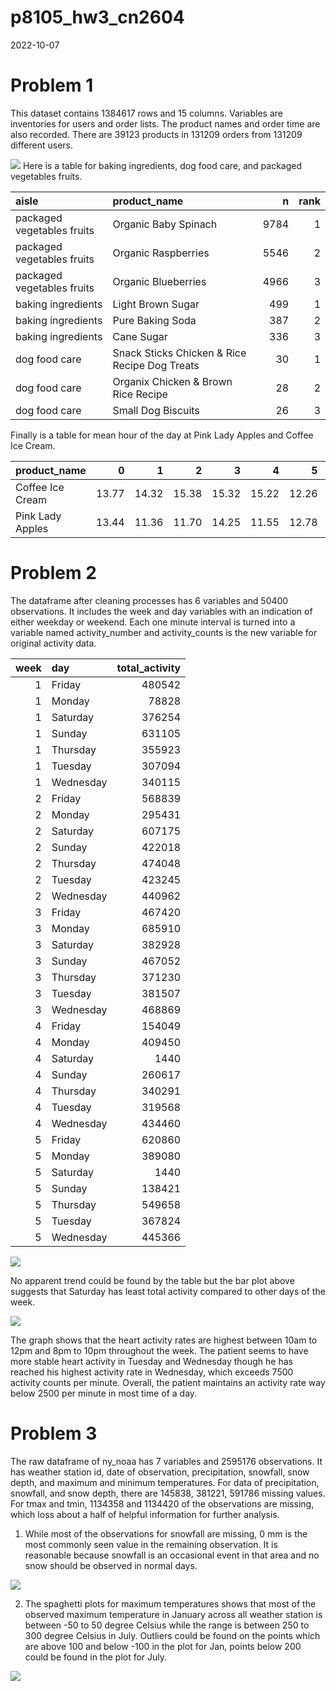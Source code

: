 p8105_hw3_cn2604
================
2022-10-07

# Problem 1

This dataset contains 1384617 rows and 15 columns. Variables are
inventories for users and order lists. The product names and order time
are also recorded. There are 39123 products in 131209 orders from 131209
different users.

![](p8105_hw3_cn2604_files/figure-gfm/problem_1-1.png)<!-- --> Here is a
table for baking ingredients, dog food care, and packaged vegetables
fruits.

| aisle                      | product_name                                  |    n | rank |
|:---------------------------|:----------------------------------------------|-----:|-----:|
| packaged vegetables fruits | Organic Baby Spinach                          | 9784 |    1 |
| packaged vegetables fruits | Organic Raspberries                           | 5546 |    2 |
| packaged vegetables fruits | Organic Blueberries                           | 4966 |    3 |
| baking ingredients         | Light Brown Sugar                             |  499 |    1 |
| baking ingredients         | Pure Baking Soda                              |  387 |    2 |
| baking ingredients         | Cane Sugar                                    |  336 |    3 |
| dog food care              | Snack Sticks Chicken & Rice Recipe Dog Treats |   30 |    1 |
| dog food care              | Organix Chicken & Brown Rice Recipe           |   28 |    2 |
| dog food care              | Small Dog Biscuits                            |   26 |    3 |

Finally is a table for mean hour of the day at Pink Lady Apples and
Coffee Ice Cream.

| product_name     |     0 |     1 |     2 |     3 |     4 |     5 |     6 |
|:-----------------|------:|------:|------:|------:|------:|------:|------:|
| Coffee Ice Cream | 13.77 | 14.32 | 15.38 | 15.32 | 15.22 | 12.26 | 13.83 |
| Pink Lady Apples | 13.44 | 11.36 | 11.70 | 14.25 | 11.55 | 12.78 | 11.94 |

# Problem 2

The dataframe after cleaning processes has 6 variables and 50400
observations. It includes the week and day variables with an indication
of either weekday or weekend. Each one minute interval is turned into a
variable named activity_number and activity_counts is the new variable
for original activity data.

| week | day       | total_activity |
|-----:|:----------|---------------:|
|    1 | Friday    |         480542 |
|    1 | Monday    |          78828 |
|    1 | Saturday  |         376254 |
|    1 | Sunday    |         631105 |
|    1 | Thursday  |         355923 |
|    1 | Tuesday   |         307094 |
|    1 | Wednesday |         340115 |
|    2 | Friday    |         568839 |
|    2 | Monday    |         295431 |
|    2 | Saturday  |         607175 |
|    2 | Sunday    |         422018 |
|    2 | Thursday  |         474048 |
|    2 | Tuesday   |         423245 |
|    2 | Wednesday |         440962 |
|    3 | Friday    |         467420 |
|    3 | Monday    |         685910 |
|    3 | Saturday  |         382928 |
|    3 | Sunday    |         467052 |
|    3 | Thursday  |         371230 |
|    3 | Tuesday   |         381507 |
|    3 | Wednesday |         468869 |
|    4 | Friday    |         154049 |
|    4 | Monday    |         409450 |
|    4 | Saturday  |           1440 |
|    4 | Sunday    |         260617 |
|    4 | Thursday  |         340291 |
|    4 | Tuesday   |         319568 |
|    4 | Wednesday |         434460 |
|    5 | Friday    |         620860 |
|    5 | Monday    |         389080 |
|    5 | Saturday  |           1440 |
|    5 | Sunday    |         138421 |
|    5 | Thursday  |         549658 |
|    5 | Tuesday   |         367824 |
|    5 | Wednesday |         445366 |

![](p8105_hw3_cn2604_files/figure-gfm/show_table-1.png)<!-- -->

No apparent trend could be found by the table but the bar plot above
suggests that Saturday has least total activity compared to other days
of the week.

![](p8105_hw3_cn2604_files/figure-gfm/plot_heart_activity-1.png)<!-- -->

The graph shows that the heart activity rates are highest between 10am
to 12pm and 8pm to 10pm throughout the week. The patient seems to have
more stable heart activity in Tuesday and Wednesday though he has
reached his highest activity rate in Wednesday, which exceeds 7500
activity counts per minute. Overall, the patient maintains an activity
rate way below 2500 per minute in most time of a day.

# Problem 3

The raw dataframe of ny_noaa has 7 variables and 2595176 observations.
It has weather station id, date of observation, precipitation, snowfall,
snow depth, and maximum and minimum temperatures. For data of
precipitation, snowfall, and snow depth, there are 145838, 381221,
591786 missing values. For tmax and tmin, 1134358 and 1134420 of the
observations are missing, which loss about a half of helpful information
for further analysis.

1.  While most of the observations for snowfall are missing, 0 mm is the
    most commonly seen value in the remaining observation. It is
    reasonable because snowfall is an occasional event in that area and
    no snow should be observed in normal days.

![](p8105_hw3_cn2604_files/figure-gfm/plots-1.png)<!-- -->

2.  The spaghetti plots for maximum temperatures shows that most of the
    observed maximum temperature in January across all weather station
    is between -50 to 50 degree Celsius while the range is between 250
    to 300 degree Celsius in July. Outliers could be found on the points
    which are above 100 and below -100 in the plot for Jan, points below
    200 could be found in the plot for July.

![](p8105_hw3_cn2604_files/figure-gfm/question_3-1.png)<!-- -->
